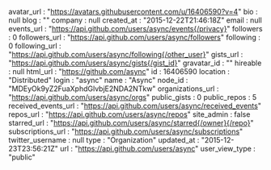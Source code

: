 avatar_url
: 
"https://avatars.githubusercontent.com/u/16406590?v=4"
bio
: 
null
blog
: 
""
company
: 
null
created_at
: 
"2015-12-22T21:46:18Z"
email
: 
null
events_url
: 
"https://api.github.com/users/async/events{/privacy}"
followers
: 
0
followers_url
: 
"https://api.github.com/users/async/followers"
following
: 
0
following_url
: 
"https://api.github.com/users/async/following{/other_user}"
gists_url
: 
"https://api.github.com/users/async/gists{/gist_id}"
gravatar_id
: 
""
hireable
: 
null
html_url
: 
"https://github.com/async"
id
: 
16406590
location
: 
"Distributed"
login
: 
"async"
name
: 
"Async"
node_id
: 
"MDEyOk9yZ2FuaXphdGlvbjE2NDA2NTkw"
organizations_url
: 
"https://api.github.com/users/async/orgs"
public_gists
: 
0
public_repos
: 
5
received_events_url
: 
"https://api.github.com/users/async/received_events"
repos_url
: 
"https://api.github.com/users/async/repos"
site_admin
: 
false
starred_url
: 
"https://api.github.com/users/async/starred{/owner}{/repo}"
subscriptions_url
: 
"https://api.github.com/users/async/subscriptions"
twitter_username
: 
null
type
: 
"Organization"
updated_at
: 
"2015-12-23T23:56:21Z"
url
: 
"https://api.github.com/users/async"
user_view_type
: 
"public"